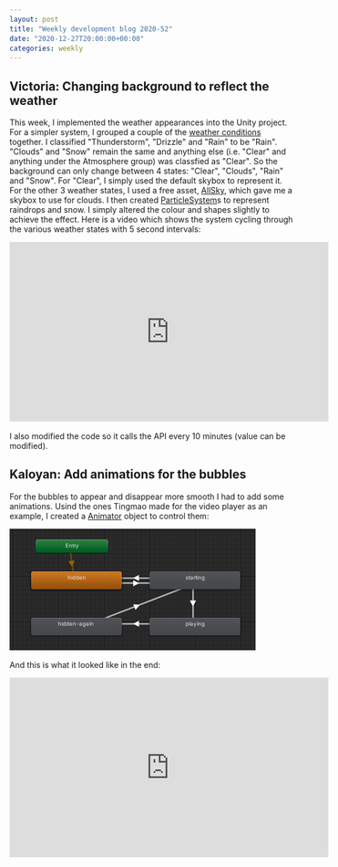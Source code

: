 ```yaml
---
layout: post
title: "Weekly development blog 2020-52"
date: "2020-12-27T20:00:00+00:00"
categories: weekly
---
```


## Victoria: Changing background to reflect the weather

This week, I implemented the weather appearances into the Unity project. For a simpler system, I grouped a couple of the [weather conditions](https://openweathermap.org/weather-conditions) together. I classified "Thunderstorm", "Drizzle" and "Rain" to be "Rain". "Clouds" and "Snow" remain the same and anything else (i.e. "Clear" and anything under the Atmosphere group) was classfied as "Clear". So the background can only change between 4 states: "Clear", "Clouds", "Rain" and "Snow". For "Clear", I simply used the default skybox to represent it. For the other 3 weather states, I used a free asset, [AllSky](https://assetstore.unity.com/packages/2d/textures-materials/sky/allsky-free-10-sky-skybox-set-146014), which gave me a skybox to use for clouds. I then created [ParticleSystem](https://docs.unity3d.com/ScriptReference/ParticleSystem.html)s to represent raindrops and snow. I simply altered the colour and shapes slightly to achieve the effect. Here is a video which shows the system cycling through the various weather states with 5 second intervals:

<iframe width="560" height="315" src="https://www.youtube.com/embed/huLb1ZhosqY" frameborder="0" allow="accelerometer; autoplay; clipboard-write; encrypted-media; gyroscope; picture-in-picture" allowfullscreen></iframe>

I also modified the code so it calls the API every 10 minutes (value can be modified).

## Kaloyan: Add animations for the bubbles

For the bubbles to appear and disappear more smooth I had to add some animations. Usind the ones Tingmao made for the video player as an example, I created a [Animator](https://docs.unity3d.com/Manual/class-Animator.html) object to control them:

<img src="/assets/images/bubbles-animator.png" class="center">

And this is what it looked like in the end:

<iframe width="560" height="315" src="https://www.youtube.com/embed/v8buqPh2VZc" title="YouTube video player" frameborder="0" allow="accelerometer; autoplay; clipboard-write; encrypted-media; gyroscope; picture-in-picture" allowfullscreen></iframe>